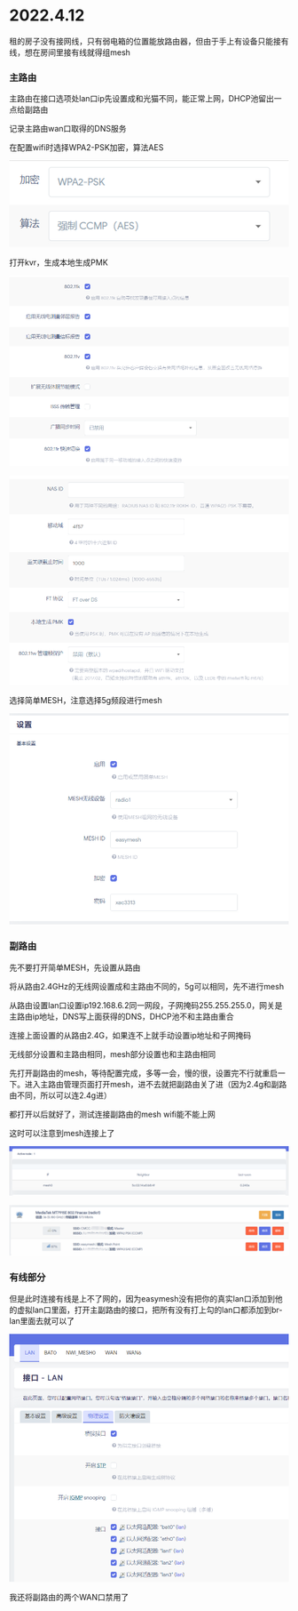 # 2022.4.12

租的房子没有接网线，只有弱电箱的位置能放路由器，但由于手上有设备只能接有线，想在房间里接有线就得组mesh

### 主路由

主路由在接口选项处lan口ip先设置成和光猫不同，能正常上网，DHCP池留出一点给副路由

记录主路由wan口取得的DNS服务


在配置wifi时选择WPA2-PSK加密，算法AES
<p align="left">
  <img src="../images/MESH1.png">
</p>

打开kvr，生成本地生成PMK

<p align="left">
  <img src="../images/MESH2.png">
</p>

<p align="left">
  <img src="../images/MESH3.png">
</p>


选择简单MESH，注意选择5g频段进行mesh
<p align="left">
  <img src="../images/MESH4.png">
</p>

### 副路由

先不要打开简单MESH，先设置从路由

将从路由2.4GHz的无线网设置成和主路由不同的，5g可以相同，先不进行mesh

从路由设置lan口设置ip192.168.6.2同一网段，子网掩码255.255.255.0，网关是主路由ip地址，DNS写上面获得的DNS，DHCP池不和主路由重合

连接上面设置的从路由2.4G，如果连不上就手动设置ip地址和子网掩码

无线部分设置和主路由相同，mesh部分设置也和主路由相同

先打开副路由的mesh，等待配置完成，多等一会，慢的很，设置完不行就重启一下。进入主路由管理页面打开mesh，进不去就把副路由关了进（因为2.4g和副路由不同，所以可以连2.4g进）

都打开以后就好了，测试连接副路由的mesh wifi能不能上网

这时可以注意到mesh连接上了
<p align="left">
  <img src="../images/MESH5.png">
</p>
<p align="left">
  <img src="../images/MESH6.png">
</p>


### 有线部分

但是此时连接有线是上不了网的，因为easymesh没有把你的真实lan口添加到他的虚拟lan口里面，打开主副路由的接口，把所有没有打上勾的lan口都添加到br-lan里面去就可以了
<p align="left">
  <img src="../images/MESH7.png">
</p>


我还将副路由的两个WAN口禁用了